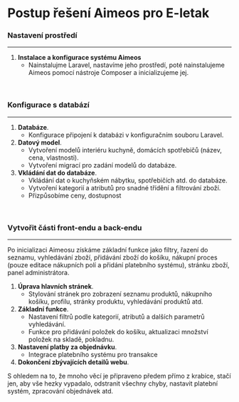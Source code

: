 # Postup řešení Aimeos pro E-letak

### Nastavení prostředí
---
1. **Instalace a konfigurace systému Aimeos**
    * Nainstalujme Laravel, nastavíme jeho prostředí, poté nainstalujeme Aimeos pomocí nástroje Composer a inicializujeme jej.

<br>

### Konfigurace s databází

---

1. **Databáze**.
    * Konfigurace připojení k databázi v konfiguračním souboru Laravel.
2. **Datový model**.
    * Vytvoření modelů interiéru kuchyně, domácích spotřebičů (název, cena, vlastnosti).
    * Vytvoření migrací pro zadání modelů do databáze.
3. **Vkládání dat do databáze**.
    * Vkládání dat o kuchyňském nábytku, spotřebičích atd. do databáze.
    * Vytvoření kategorií a atributů pro snadné třídění a filtrování zboží.
    * Přizpůsobíme ceny, dostupnost

<br>

### Vytvořit části front-endu a back-endu

---

Po inicializaci Aimeosu získáme základní funkce jako filtry, řazení do seznamu, vyhledávání zboží, přidávání zboží do košíku, nákupní proces (pouze editace nákupních polí a přidání platebního systému), stránku zboží, panel administrátora.

1. **Úprava hlavních stránek**.
    * Stylování stránek pro zobrazení seznamu produktů, nákupního košíku, profilu, stránky produktu, vyhledávání produktů atd.
2. **Základní funkce**.
    * Nastavení filtrů podle kategorií, atributů a dalších parametrů vyhledávání.
    * Funkce pro přidávání položek do košíku, aktualizaci množství položek na skladě, pokladnu.
3. **Nastavení platby za objednávku**.
    * Integrace platebního systému pro transakce
4. **Dokončení zbývajících detailů webu**.

S ohledem na to, že mnoho věcí je připraveno předem přímo z krabice, stačí jen, aby vše hezky vypadalo, odstranit všechny chyby, nastavit platební systém, zpracování objednávek atd.
